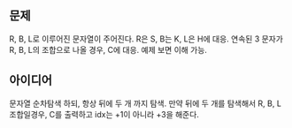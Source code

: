 ## 문제
R, B, L로 이루어진 문자열이 주어진다. R은 S, B는 K, L은 H에 대응. 연속된 3 문자가 R, B, L의 조합으로 나올 경우, C에 대응. 예제 보면 이해 가능.  

## 아이디어
문자열 순차탐색 하되, 항상 뒤에 두 개 까지 탐색. 만약 뒤에 두 개를 탐색해서 R, B, L 조합일경우, C를 출력하고 idx는 +1이 아니라 +3을 해준다.
